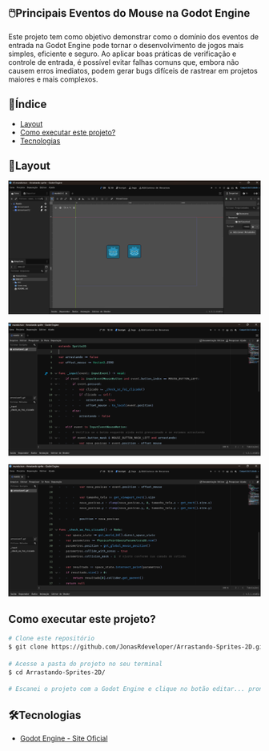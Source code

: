 ## 🖱️Principais Eventos do Mouse na Godot Engine

Este projeto tem como objetivo demonstrar como o domínio dos eventos de entrada na Godot Engine pode tornar o desenvolvimento de jogos mais simples, eficiente e seguro. Ao aplicar boas práticas de verificação e controle de entrada, é possível evitar falhas comuns que, embora não causem erros imediatos, podem gerar bugs difíceis de rastrear em projetos maiores e mais complexos.

## 📑Índice
 - <a href="#layout">Layout</a>
 - <a href="#executar">Como executar este projeto?</a>
 - <a href="#tecnologias">Tecnologias</a>

## 🧩Layout
 ![Icones arrastaveis](imagem1.png)

 ![Código primeira parte](imagem2.png)

 ![Código segunda parte](imagem3.png)

## Como executar este projeto?

```bash
# Clone este repositório
$ git clone https://github.com/JonasRdeveloper/Arrastando-Sprites-2D.git

# Acesse a pasta do projeto no seu terminal
$ cd Arrastando-Sprites-2D/

# Escanei o projeto com a Godot Engine e clique no botão editar... pronto!

```

## 🛠️Tecnologias
 - [Godot Engine - Site Oficial](https://godotengine.org/)
